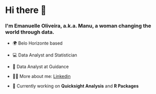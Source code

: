 <h1 align="left">Hi there 👋</h1>
<h3 align="left">I'm Emanuelle Oliveira, a.k.a. Manu, a woman changing the world through data.</h3>

- 🌍 Belo Horizonte based
- 💻 Data Analyst and Statistician
- 🏢 Data Analyst at Guidance
- 👩‍💻 More about me: [Linkedin](https://www.linkedin.com/in/emanuelle-maria-oliveira/)

- 🔭 Currently working on **Quicksight Analysis** and **R Packages**

<!--
**manuuz/manuuz** is a ✨ _special_ ✨ repository because its `README.md` (this file) appears on your GitHub profile.
